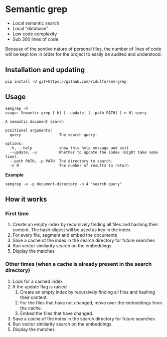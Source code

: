 # Semantic grep

- Local semantic search
- Local "database"
- Low code complexity
- Sub 300 lines of code

Because of the sentive nature of personal files, the number of lines of code will be kept low in order for the project to easily be audited and understood.

## Installation and updating
`pip install -U git+https://github.com/ridulfo/sem-grep`


## Usage

```
semgrep -h
usage: Semantic grep [-h] [--update] [--path PATH] [-n N] query

A semantic document search

positional arguments:
  query                 The search query.

options:
  -h, --help            show this help message and exit
  --update, -u          Whether to update the index (might take some time).
  --path PATH, -p PATH  The directory to search.
  -n N                  The number of results to return
```

**Example**

`semgrep -u -p document-directory -n 4 "search query"`

## How it works

### First time
1. Create an empty index by recursively finding all files and hashing their content. The hash-digest will be used as key in the index.
2. For every file, segment and embed the documents
3. Save a cache of the index in the search directory for future searches
4. Run vector similarity search on the embeddings
5. Display the matches

### Other times (when a cache is already present in the search directory)

1. Look for a cached index
2. If the update flag is raised
	1. Create an empty index by recursively finding all files and hashing their content.
	2. For the files that have not changed, move over the embeddings from the cache.
	3. Embed the files that have changed.
3. Save a cache of the index in the search directory for future searches
4. Run vector similarity search on the embeddings
5. Display the matches
